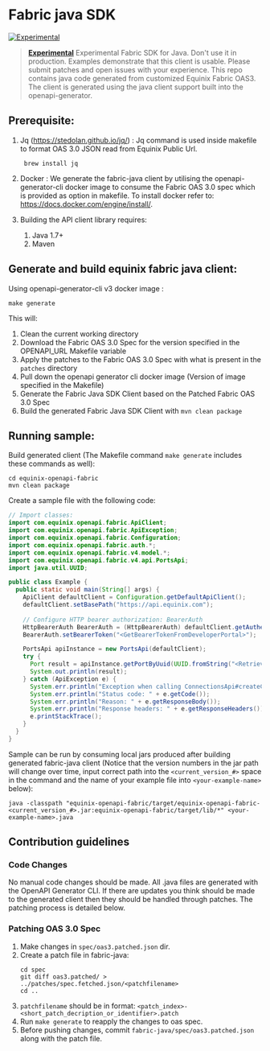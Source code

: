 # Fabric java SDK

[![Experimental](https://img.shields.io/badge/Stability-Experimental-red.svg)](https://github.com/equinix-labs/equinix-labs/blob/main/uniform-standards.md)

> **[Experimental](https://github.com/equinix-labs/equinix-labs/blob/main/experimental-statement.md)**
> Experimental Fabric SDK for Java. Don't use it in production. Examples demonstrate that this client is usable. Please submit patches and open issues with your experience. This repo contains java code generated from customized Equinix Fabric OAS3. The client is generated using the java client support built into the openapi-generator.

## Prerequisite:

1. Jq (https://stedolan.github.io/jq/) : Jq command is used inside makefile to format OAS 3.0 JSON read from Equinix Public Url.
   ```
    brew install jq
   ```

2. Docker : We generate the fabric-java client by utilising the openapi-generator-cli docker image to consume the Fabric OAS 3.0 spec which is provided as option in makefile. To install docker refer to: https://docs.docker.com/engine/install/.

3. Building the API client library requires:
   1. Java 1.7+
   2. Maven

## Generate and build equinix fabric java client:

Using openapi-generator-cli v3 docker image :
```
make generate
```

This will:
1. Clean the current working directory
2. Download the Fabric OAS 3.0 Spec for the version specified in the OPENAPI_URL Makefile variable
3. Apply the patches to the Fabric OAS 3.0 Spec with what is present in the `patches` directory
4. Pull down the openapi generator cli docker image (Version of image specified in the Makefile)
5. Generate the Fabric Java SDK Client based on the Patched Fabric OAS 3.0 Spec
6. Build the generated Fabric Java SDK Client with `mvn clean package`

## Running sample:

Build generated client (The Makefile command `make generate` includes these commands as well):
```
cd equinix-openapi-fabric
mvn clean package
```

Create a sample file with the following code:
```java
// Import classes:
import com.equinix.openapi.fabric.ApiClient;
import com.equinix.openapi.fabric.ApiException;
import com.equinix.openapi.fabric.Configuration;
import com.equinix.openapi.fabric.auth.*;
import com.equinix.openapi.fabric.v4.model.*;
import com.equinix.openapi.fabric.v4.api.PortsApi;
import java.util.UUID;

public class Example {
  public static void main(String[] args) {
    ApiClient defaultClient = Configuration.getDefaultApiClient();
    defaultClient.setBasePath("https://api.equinix.com");
    
    // Configure HTTP bearer authorization: BearerAuth
    HttpBearerAuth BearerAuth = (HttpBearerAuth) defaultClient.getAuthentication("BearerAuth");
    BearerAuth.setBearerToken("<GetBearerTokenFromDeveloperPortal>");

    PortsApi apiInstance = new PortsApi(defaultClient);
    try {
      Port result = apiInstance.getPortByUuid(UUID.fromString("<RetrievePortUUIDFromFabricPortal>"));
      System.out.println(result);
    } catch (ApiException e) {
      System.err.println("Exception when calling ConnectionsApi#createConnection");
      System.err.println("Status code: " + e.getCode());
      System.err.println("Reason: " + e.getResponseBody());
      System.err.println("Response headers: " + e.getResponseHeaders());
      e.printStackTrace();
    }
  }
}
```

Sample can be run by consuming local jars produced after building generated fabric-java client 
(Notice that the version numbers in the jar path will change over time, input correct path into
the `<current_version_#>` space in the command and the name of your example file into 
`<your-example-name>` below):
```
java -classpath "equinix-openapi-fabric/target/equinix-openapi-fabric-<current_version_#>.jar:equinix-openapi-fabric/target/lib/*" <your-example-name>.java
```

## Contribution guidelines

### Code Changes

No manual code changes should be made. All .java files are generated with the OpenAPI Generator CLI.
If there are updates you think should be made to the generated client then they should be handled
through patches. The patching process is detailed below.

### Patching OAS 3.0 Spec
1. Make changes in ``spec/oas3.patched.json`` dir.
2. Create a patch file in fabric-java:
   ```
   cd spec
   git diff oas3.patched/ > ../patches/spec.fetched.json/<patchfilename>
   cd ..
   ```
3. ``patchfilename`` should be in format: ``<patch_index>-<short_patch_decription_or_identifier>.patch``
4. Run ``make generate`` to reapply the changes to oas spec.
5. Before pushing changes, commit ``fabric-java/spec/oas3.patched.json`` along with the patch file.
